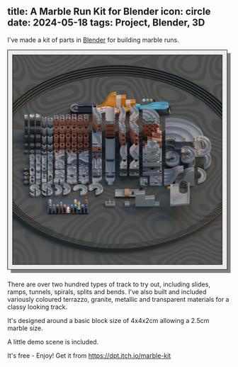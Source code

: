 title: A Marble Run Kit for Blender
icon: circle
date: 2024-05-18
tags: Project, Blender, 3D
----

<!-- begin summary -->

I've made a kit of parts in [Blender](https://www.blender.org/) for building marble runs.

![Marble Run Kit overhead view](../blog/images/marblerunkit/blog.png)

There are over two hundred types of track to try out, including slides, ramps, tunnels, spirals, splits and bends. I've also built and included variously coloured terrazzo, granite, metallic and transparent materials for a classy looking track.

It's designed around a basic block size of 4x4x2cm allowing a 2.5cm marble size.

A little demo scene is included.

It's free - Enjoy! Get it from https://dpt.itch.io/marble-kit

<!-- end summary -->
